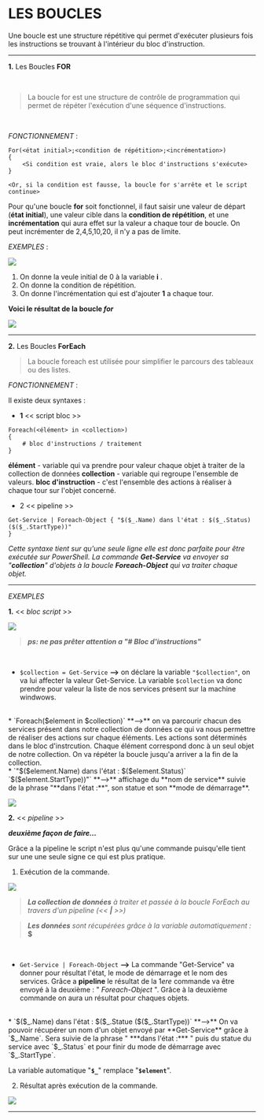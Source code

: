 # LES BOUCLES

Une boucle est une structure répétitive qui permet d'exécuter plusieurs fois les instructions se trouvant à l'intérieur du bloc d'instruction.

---

**1.** Les Boucles **FOR**  

<br/>

>La boucle for est une structure de contrôle de programmation qui permet de répéter l'exécution d'une séquence d'instructions.

<br/>

*FONCTIONNEMENT* : 
<br/>

```
For(<état initial>;<condition de répétition>;<incrémentation>)
{
    <Si condition est vraie, alors le bloc d'instructions s'exécute>
}

<Or, si la condition est fausse, la boucle for s'arrête et le script continue>
```

Pour qu'une boucle **for** soit fonctionnel, il faut saisir une valeur de départ (**état initial**), une valeur cible dans la **condition de répétition**, et une **incrémentation** qui aura effet sur la valeur a chaque tour de boucle. On peut incrémenter de 2,4,5,10,20, il n'y a pas de limite.

*EXEMPLES*  :


![](Images/forboucle.PNG)

1. On donne la veule initial de 0 à la variable **i** .
2. On donne la condition de répétition.
3. On donne l'incrémentation qui est d'ajouter **1** a chaque tour.


**Voici le résultat de la boucle *for***

![](Images/forboucle1.PNG)

---

**2.** Les Boucles **ForEach**

> La boucle foreach est utilisée pour simplifier le parcours des tableaux ou des listes.

*FONCTIONNEMENT* : 

Il existe deux syntaxes :

- **1** << script bloc >>
```
Foreach(<élément> in <collection>)
{ 
    # bloc d'instructions / traitement
}
```

**élément** - variable qui va prendre pour valeur chaque objet à traiter de la collection de données
**collection** - variable qui regroupe l'ensemble de valeurs.
**bloc d'instruction** - c'est l'ensemble des actions à réaliser à chaque tour sur l'objet concerné.


- 2 << pipeline >>

```
Get-Service | Foreach-Object { "$($_.Name) dans l'état : $($_.Status) ($($_.StartType))" 
}

```
*Cette syntaxe tient sur qu'une seule ligne elle est donc parfaite pour être exécutée sur PowerShell. La commande **Get-Service** va envoyer sa "**collection**" d'objets à la boucle **Foreach-Object** qui va traiter chaque objet.*

---
*EXEMPLES*

**1.** << *bloc script* >>


![](Images/foreach1.0.PNG)

>***ps: ne pas prêter attention a "# Bloc d'instructions"***

<br/>

* `$collection = Get-Service` **-->** on déclare la variable `"$collection"`, on va lui affecter la valeur Get-Service. La variable `$collection` va donc prendre pour valeur la liste de nos services présent sur la machine windwows.
<br/>
* `Foreach($element in $collection)` **-->** on va parcourir chacun des services présent dans notre collection de données ce qui va nous permettre de réaliser des actions sur chaque éléments. Les actions sont déterminés dans le bloc d'instrcution. Chaque élément correspond donc à un seul objet de notre collection. On va répéter la boucle jusqu'a arriver a la fin de la collection.
<br/>
* `"$($element.Name) dans l'état : $($element.Status)` `$($element.StartType))"` **-->** affichage du **nom de service** suivie de la phrase "**dans l'état :**", son statue et son **mode de démarrage**.
  
![](Images/foreach1.1.PNG)



**2.** << *pipeline* >>

***deuxième façon de faire...***

Grâce a la pipeline le script n'est plus qu'une commande puisqu'elle tient sur une une seule signe ce qui est plus pratique.


1. Exécution de la commande.
   
![](Images/foreach2.0.PNG)

> ***La collection de données*** *à traiter et passée à la boucle ForEach au travers d'un pipeline (<< **|** >>)*

>***Les données*** *sont récupérées grâce à la variable automatiquement :* **$**

<br/>

* `Get-Service | Foreach-Object` **-->** La commande "Get-Service" va donner pour résultat l'état, le mode de démarrage et le nom des services. Grâce a **pipeline** le résultat de la 1*ere* commande va être envoyé à la deuxième : " *Foreach-Object* ". Grâce à la deuxième commande on aura un résultat pour chaques objets. 
<br/>
* `$($_.Name) dans l'état : $($_.Statue ($($_.StartType))` **-->** On va pouvoir récupérer un nom d'un objet envoyé par **Get-Service** grâce à `$_.Name`. Sera suivie de la phrase " ***dans l'état :*** " puis du statue du service avec `$_.Status` et pour finir du mode de démarrage avec `$_.StartType`.

La variable automatique "**`$_`**" remplace "**`$element`**".

2. Résultat après exécution de la commande.

![](Images/foreach2.1.PNG)

---
